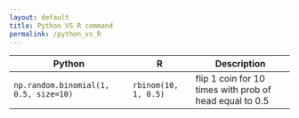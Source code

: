 ```yaml
---
layout: default
title: Python VS R command
permalink: /python_vs_R
---
```


Python  | R   | Description
---		| --- | ---
`np.random.binomial(1, 0.5, size=10)`	| `rbinom(10, 1, 0.5)` | flip 1 coin for 10 times with prob of head equal to 0.5